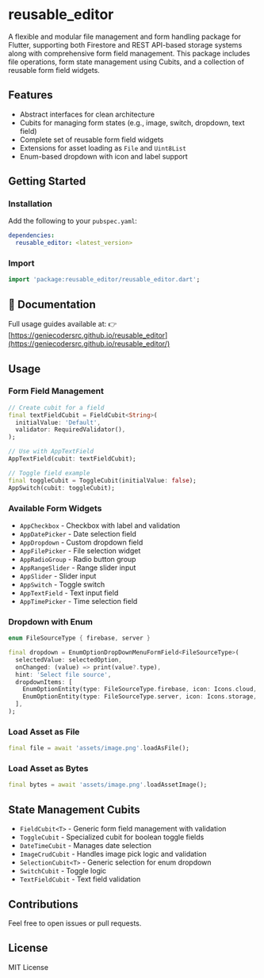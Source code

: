 # reusable\_editor

A flexible and modular file management and form handling package for Flutter, supporting both Firestore and REST API-based storage systems along with comprehensive form field management. This package includes file operations, form state management using Cubits, and a collection of reusable form field widgets.

## Features

* Abstract interfaces for clean architecture
* Cubits for managing form states (e.g., image, switch, dropdown, text field)
* Complete set of reusable form field widgets
* Extensions for asset loading as `File` and `Uint8List`
* Enum-based dropdown with icon and label support

## Getting Started

### Installation

Add the following to your `pubspec.yaml`:

```yaml
dependencies:
  reusable_editor: <latest_version>
```

### Import

```dart
import 'package:reusable_editor/reusable_editor.dart';
```

## 📘 Documentation

Full usage guides available at:
👉 [https://geniecodersrc.github.io/reusable_editor](https://geniecodersrc.github.io/reusable_editor/)

## Usage

### Form Field Management

```dart
// Create cubit for a field
final textFieldCubit = FieldCubit<String>(
  initialValue: 'Default',
  validator: RequiredValidator(),
);

// Use with AppTextField
AppTextField(cubit: textFieldCubit);

// Toggle field example
final toggleCubit = ToggleCubit(initialValue: false);
AppSwitch(cubit: toggleCubit);
```

### Available Form Widgets

* `AppCheckbox` - Checkbox with label and validation
* `AppDatePicker` - Date selection field
* `AppDropdown` - Custom dropdown field
* `AppFilePicker` - File selection widget
* `AppRadioGroup` - Radio button group
* `AppRangeSlider` - Range slider input
* `AppSlider` - Slider input
* `AppSwitch` - Toggle switch
* `AppTextField` - Text input field
* `AppTimePicker` - Time selection field

### Dropdown with Enum

```dart
enum FileSourceType { firebase, server }

final dropdown = EnumOptionDropDownMenuFormField<FileSourceType>(
  selectedValue: selectedOption,
  onChanged: (value) => print(value?.type),
  hint: 'Select file source',
  dropdownItems: [
    EnumOptionEntity(type: FileSourceType.firebase, icon: Icons.cloud, label: 'Firebase'),
    EnumOptionEntity(type: FileSourceType.server, icon: Icons.storage, label: 'Server'),
  ],
);
```

### Load Asset as File

```dart
final file = await 'assets/image.png'.loadAsFile();
```

### Load Asset as Bytes

```dart
final bytes = await 'assets/image.png'.loadAssetImage();
```

## State Management Cubits

* `FieldCubit<T>` - Generic form field management with validation
* `ToggleCubit` - Specialized cubit for boolean toggle fields
* `DateTimeCubit` - Manages date selection
* `ImageCrudCubit` - Handles image pick logic and validation
* `SelectionCubit<T>` - Generic selection for enum dropdown
* `SwitchCubit` - Toggle logic
* `TextFieldCubit` - Text field validation

## Contributions

Feel free to open issues or pull requests.

## License

MIT License
